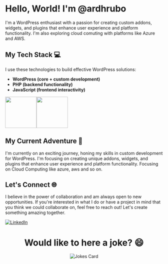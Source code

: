 # Hello, World!  I'm @ardhrubo

I'm a WordPress enthusiast with a passion for creating custom addons, widgets, and plugins that enhance user experience and platform functionality. I'm also exploring cloud comuting with platforms like Azure and AWS.

## My Tech Stack  💻

I use these technologies to build effective WordPress solutions:

- **WordPress (core + custom development)**
- **PHP (backend functionality)**
- **JavaScript (frontend interactivity)**

<div style="display: flex; align-items: center;">
    <img src="https://upload.wikimedia.org/wikipedia/commons/thumb/6/6a/JavaScript-logo.png/240px-JavaScript-logo.png" style="width: 100px; height: 100px;">
    <img src="https://upload.wikimedia.org/wikipedia/commons/thumb/2/27/PHP-logo.svg/200px-PHP-logo.svg.png" style="width: 100px; height: 100px;">
</div>


## My Current Adventure 🌱

I'm currently on an exciting journey, honing my skills in custom development for WordPress. I'm focusing on creating unique addons, widgets, and plugins that enhance user experience and platform functionality. Focusing on Cloud Computing like azure, aws and so on.

## Let's Connect 🌐

I believe in the power of collaboration and am always open to new opportunities. If you're interested in what I do or have a project in mind that you think we could collaborate on, feel free to reach out! Let's create something amazing together.


[![LinkedIn](https://upload.wikimedia.org/wikipedia/commons/8/81/LinkedIn_icon.svg)](https://www.linkedin.com/in/ardhrubo/)

<h1 align="center"> Would like to here a joke? 😄 </h1>
<p align="center">
<img src="https://readme-jokes.vercel.app/api" alt="Jokes Card" />
</p>



